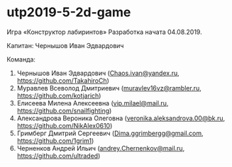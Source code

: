 # utp2019-5-2d-game
Игра «Конструктор лабиринтов» 
Разработка начата 04.08.2019.

Капитан: Чернышов Иван Эдвардович



Команда:
1. Чернышов Иван Эдвардович            (Chaos.ivan@yandex.ru, https://github.com/TakahiroCh)
2. Муравлев Всеволод Дмитриевич     (muravlev16vz@rambler.ru, https://github.com/kotjarich)
3. Елисеева Милена Алексеевна         (vip.milael@mail.ru, https://github.com/snailfighting)
4. Александрова Вероника Олеговна  (veronika.aleksandrova.00@bk.ru, https://github.com/NikAlex0610)
5. Гримберг Дмитрий Сергеевич          (Dima.ggrimbergg@gmail.com, https://github.com/1grim1)
6. Черненков Андрей Ильич                 (andrey.Сhernenkov@mail.ru, https://github.com/ultraded)
